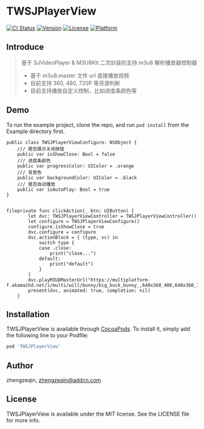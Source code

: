 # TWSJPlayerView

[![CI Status](https://img.shields.io/travis/zhengzeqin/TWSJPlayerView.svg?style=flat)](https://travis-ci.org/zhengzeqin/TWSJPlayerView)
[![Version](https://img.shields.io/cocoapods/v/TWSJPlayerView.svg?style=flat)](https://cocoapods.org/pods/TWSJPlayerView)
[![License](https://img.shields.io/cocoapods/l/TWSJPlayerView.svg?style=flat)](https://cocoapods.org/pods/TWSJPlayerView)
[![Platform](https://img.shields.io/cocoapods/p/TWSJPlayerView.svg?style=flat)](https://cocoapods.org/pods/TWSJPlayerView)

## Introduce
> 基于 SJVideoPlayer & M3U8Kit 二次封装的支持 m3u8 解析播放器控制器 
> - 基于 m3u8.master 文件 url 直接播放视频
> - 目前支持 360, 480, 720P 等资源判断
> - 目前支持播放自定义控制，比如进度条颜色等

## Demo

To run the example project, clone the repo, and run `pod install` from the Example directory first.

```
public class TWSJPlayerViewConfigure: NSObject {
    /// 是否展示关闭按钮
    public var isShowClose: Bool = false
    /// 进度条颜色
    public var progressColor: UIColor = .orange
    /// 背景色
    public var backgroundColor: UIColor = .black
    /// 是否自动播放
    public var isAutoPlay: Bool = true
}


fileprivate func clickAction(_ btn: UIButton) {
        let dvc: TWSJPlayerViewController = TWSJPlayerViewController()
        let configure = TWSJPlayerViewConfigure()
        configure.isShowClose = true
        dvc.configure = configure
        dvc.actionBlock = { (type, vc) in
            switch type {
            case .close:
                print("close...")
            default:
                print("default")
            }
        }
        dvc.playM3U8MasterUrl("https://multiplatform-f.akamaihd.net/i/multi/will/bunny/big_buck_bunny_,640x360_400,640x360_700,640x360_1000,950x540_1500,.f4v.csmil/master.m3u8")
        present(dvc, animated: true, completion: nil)
    }
```


## Installation

TWSJPlayerView is available through [CocoaPods](https://cocoapods.org). To install
it, simply add the following line to your Podfile:

```ruby
pod 'TWSJPlayerView'
```

## Author

zhengzeqin, zhengzeqin@addcn.com

## License

TWSJPlayerView is available under the MIT license. See the LICENSE file for more info.
